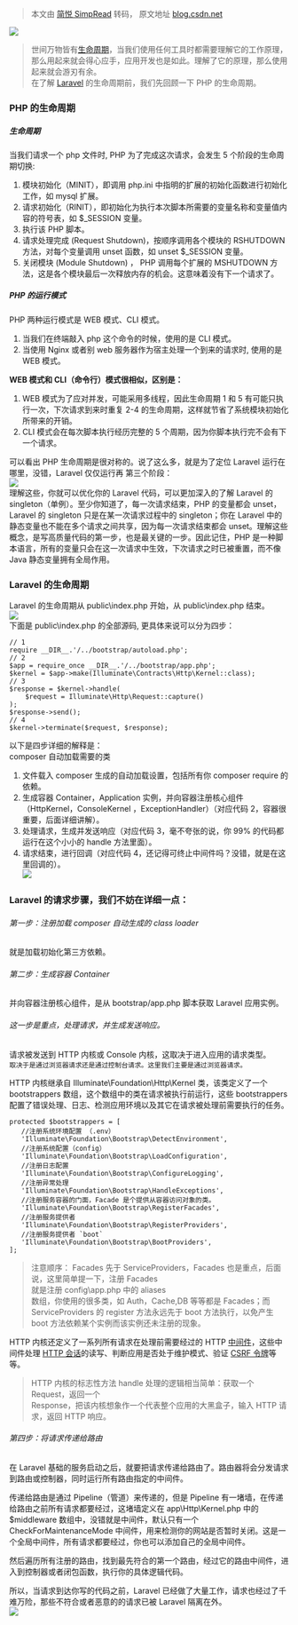 > 本文由 [简悦 SimpRead](http://ksria.com/simpread/) 转码， 原文地址 [blog.csdn.net](https://blog.csdn.net/da13122318861/article/details/105300586)

![](https://img-blog.csdnimg.cn/20200403211442102.png?x-oss-process=image/watermark,type_ZmFuZ3poZW5naGVpdGk,shadow_10,text_aHR0cHM6Ly9ibG9nLmNzZG4ubmV0L2RhMTMxMjIzMTg4NjE=,size_16,color_FFFFFF,t_70)

> 世间万物皆有[生命周期](https://so.csdn.net/so/search?q=%E7%94%9F%E5%91%BD%E5%91%A8%E6%9C%9F&spm=1001.2101.3001.7020)，当我们使用任何工具时都需要理解它的工作原理，那么用起来就会得心应手，应用开发也是如此。理解了它的原理，那么使用起来就会游刃有余。  
> 在了解 [Laravel](https://so.csdn.net/so/search?q=Laravel&spm=1001.2101.3001.7020) 的生命周期前，我们先回顾一下 PHP 的生命周期。

### PHP 的生命周期

##### 生命周期

当我们请求一个 php 文件时, PHP 为了完成这次请求，会发生 5 个阶段的生命周期切换:

1.  模块初始化（MINIT），即调用 php.ini 中指明的扩展的初始化函数进行初始化工作，如 mysql 扩展。
2.  请求初始化（RINIT），即初始化为执行本次脚本所需要的变量名称和变量值内容的符号表，如 $_SESSION 变量。
3.  执行该 PHP 脚本。
4.  请求处理完成 (Request Shutdown)，按顺序调用各个模块的 RSHUTDOWN 方法，对每个变量调用 unset 函数，如 unset $_SESSION 变量。
5.  关闭模块 (Module Shutdown) ， PHP 调用每个扩展的 MSHUTDOWN 方法，这是各个模块最后一次释放内存的机会。这意味着没有下一个请求了。

##### PHP 的运行模式

PHP 两种运行模式是 WEB 模式、CLI 模式。

1.  当我们在终端敲入 php 这个命令的时候，使用的是 CLI 模式。
2.  当使用 Nginx 或者别 web 服务器作为宿主处理一个到来的请求时, 使用的是 WEB 模式。

**WEB 模式和 CLI（命令行）模式很相似，区别是：**

1.  WEB 模式为了应对并发，可能采用多线程，因此生命周期 1 和 5 有可能只执行一次，下次请求到来时重复 2-4 的生命周期，这样就节省了系统模块初始化所带来的开销。
2.  CLI 模式会在每次脚本执行经历完整的 5 个周期，因为你脚本执行完不会有下一个请求。

可以看出 PHP 生命周期是很对称的。说了这么多，就是为了定位 Laravel 运行在哪里，没错，Laravel 仅仅运行再 第三个阶段：  
![](https://img-blog.csdnimg.cn/20200403204533832.png?x-oss-process=image/watermark,type_ZmFuZ3poZW5naGVpdGk,shadow_10,text_aHR0cHM6Ly9ibG9nLmNzZG4ubmV0L2RhMTMxMjIzMTg4NjE=,size_16,color_FFFFFF,t_70)  
理解这些，你就可以优化你的 Laravel 代码，可以更加深入的了解 Laravel 的 singleton（单例）。至少你知道了，每一次请求结束，PHP 的变量都会 unset，Laravel 的 singleton 只是在某一次请求过程中的 singleton；你在 Laravel 中的静态变量也不能在多个请求之间共享，因为每一次请求结束都会 unset。理解这些概念，是写高质量代码的第一步，也是最关键的一步。因此记住，PHP 是一种脚本语言，所有的变量只会在这一次请求中生效，下次请求之时已被重置，而不像 Java 静态变量拥有全局作用。

### Laravel 的生命周期

Laravel 的生命周期从 public\index.php 开始，从 public\index.php 结束。  
![](https://img-blog.csdnimg.cn/20200403205055771.png?x-oss-process=image/watermark,type_ZmFuZ3poZW5naGVpdGk,shadow_10,text_aHR0cHM6Ly9ibG9nLmNzZG4ubmV0L2RhMTMxMjIzMTg4NjE=,size_16,color_FFFFFF,t_70)  
下面是 public\index.php 的全部源码, 更具体来说可以分为四步：

```
// 1
require __DIR__.'/../bootstrap/autoload.php';
// 2
$app = require_once __DIR__.'/../bootstrap/app.php';
$kernel = $app->make(Illuminate\Contracts\Http\Kernel::class);
// 3
$response = $kernel->handle(
	$request = Illuminate\Http\Request::capture()
);
$response->send();
// 4
$kernel->terminate($request, $response);

```

以下是四步详细的解释是：  
composer 自动加载需要的类

1.  文件载入 composer 生成的自动加载设置，包括所有你 composer require 的依赖。
2.  生成容器 Container，Application 实例，并向容器注册核心组件（HttpKernel，ConsoleKernel ，ExceptionHandler）（对应代码 2，容器很重要，后面详细讲解）。
3.  处理请求，生成并发送响应（对应代码 3，毫不夸张的说，你 99% 的代码都运行在这个小小的 handle 方法里面）。
4.  请求结束，进行回调（对应代码 4，还记得可终止中间件吗？没错，就是在这里回调的）。  
    ![](https://img-blog.csdnimg.cn/20200403205517183.png?x-oss-process=image/watermark,type_ZmFuZ3poZW5naGVpdGk,shadow_10,text_aHR0cHM6Ly9ibG9nLmNzZG4ubmV0L2RhMTMxMjIzMTg4NjE=,size_16,color_FFFFFF,t_70)

### Laravel 的请求步骤，我们不妨在详细一点：

###### 第一步：注册加载 composer 自动生成的 class loader

就是加载初始化第三方依赖。

###### 第二步：生成容器 Container

并向容器注册核心组件，是从 bootstrap/app.php 脚本获取 Laravel 应用实例。

###### 这一步是重点，处理请求，并生成发送响应。

请求被发送到 HTTP 内核或 Console 内核，这取决于进入应用的请求类型。  
`取决于是通过浏览器请求还是通过控制台请求。这里我们主要是通过浏览器请求。`

HTTP 内核继承自 Illuminate\Foundation\Http\Kernel 类，该类定义了一个 bootstrappers 数组，这个数组中的类在请求被执行前运行，这些 bootstrappers 配置了错误处理、日志、检测应用环境以及其它在请求被处理前需要执行的任务。

```
protected $bootstrappers = [
   //注册系统环境配置 （.env）
   'Illuminate\Foundation\Bootstrap\DetectEnvironment',
   //注册系统配置（config）
   'Illuminate\Foundation\Bootstrap\LoadConfiguration',
   //注册日志配置
   'Illuminate\Foundation\Bootstrap\ConfigureLogging',
   //注册异常处理
   'Illuminate\Foundation\Bootstrap\HandleExceptions',
   //注册服务容器的门面，Facade 是个提供从容器访问对象的类。
   'Illuminate\Foundation\Bootstrap\RegisterFacades',
   //注册服务提供者
   'Illuminate\Foundation\Bootstrap\RegisterProviders',
   //注册服务提供者 `boot`
   'Illuminate\Foundation\Bootstrap\BootProviders',
];

```

> 注意顺序： Facades 先于 ServiceProviders，Facades 也是重点，后面说，这里简单提一下，注册 Facades  
> 就是注册 config\app.php 中的 aliases  
> 数组，你使用的很多类，如 Auth，Cache,DB 等等都是 Facades；而 ServiceProviders 的 register 方法永远先于 boot 方法执行，以免产生 boot 方法依赖某个实例而该实例还未注册的现象。

HTTP 内核还定义了一系列所有请求在处理前需要经过的 HTTP [中间件](https://laravel.com/docs/5.4/middleware)，这些中间件处理 [HTTP 会话](https://laravel.com/docs/5.4/session)的读写、判断应用是否处于维护模式、验证 [CSRF 令牌](https://laravel.com/docs/5.4/csrf)等等。

> HTTP 内核的标志性方法 handle 处理的逻辑相当简单：获取一个 Request，返回一个  
> Response，把该内核想象作一个代表整个应用的大黑盒子，输入 HTTP 请求，返回 HTTP 响应。

###### 第四步：将请求传递给路由

在 Laravel 基础的服务启动之后，就要把请求传递给路由了。路由器将会分发请求到路由或控制器，同时运行所有路由指定的中间件。

传递给路由是通过 Pipeline（管道）来传递的，但是 Pipeline 有一堵墙，在传递给路由之前所有请求都要经过，这堵墙定义在 app\Http\Kernel.php 中的 $middleware 数组中，没错就是中间件，默认只有一个 CheckForMaintenanceMode 中间件，用来检测你的网站是否暂时关闭。这是一个全局中间件，所有请求都要经过，你也可以添加自己的全局中间件。

然后遍历所有注册的路由，找到最先符合的第一个路由，经过它的路由中间件，进入到控制器或者闭包函数，执行你的具体逻辑代码。

所以，当请求到达你写的代码之前，Laravel 已经做了大量工作，请求也经过了千难万险，那些不符合或者恶意的的请求已被 Laravel 隔离在外。  
![](https://img-blog.csdnimg.cn/2020040321134324.png?x-oss-process=image/watermark,type_ZmFuZ3poZW5naGVpdGk,shadow_10,text_aHR0cHM6Ly9ibG9nLmNzZG4ubmV0L2RhMTMxMjIzMTg4NjE=,size_16,color_FFFFFF,t_70)